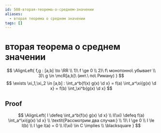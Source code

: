 ```yaml
---
id: 508-вторая-теорема-о-среднем-значении
aliases:
  - вторая теорема о среднем значении
tags: []
---
```


# вторая теорема о среднем значении
$$
\AlignLeft{
f,g : [a,b] \to \RR \\
1)\ f \ge 0 \\
2)\ f\ монотонно\ убывает \\
3)\ g \in \mcR[a,b]\ (инт.\ по\ Риману)
}
$$
$$
\exists \xi_1,\xi_2 \in [a,b] : \int_a^b{f(x) g(x) \d x} = 
f(a) \int_a^\xi{g(x) \d x} =
f(b) \int_\xi^b{g(x) \d x}
$$

## Proof
$$
\AlignLeft{
I \defeq \int_a^b{f(x) g(x) \d x} \\
I(\xi) \defeq f(a) \int_a^\xi{g(x) \d x} \\
\textit{Рассмотрим два случая:} \\
1)\ I \ge 0 \\
I \le I(b) \\
I \ge I(a) = 0 \\
I(\xi) \in C \implies \\
\blacksquare
}
$$
